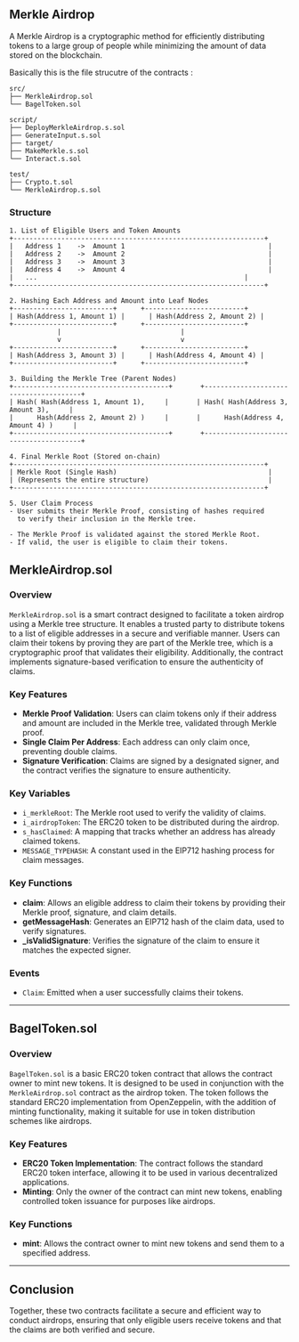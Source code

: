 ## Merkle Airdrop
A Merkle Airdrop is a cryptographic method for efficiently distributing tokens to a large group of people while minimizing the amount of data stored on the blockchain.

Basically this is the file strucutre of the contracts : 

```plaintext
src/
├── MerkleAirdrop.sol      
└── BagelToken.sol

script/
├── DeployMerkleAirdrop.s.sol      
├── GenerateInput.s.sol
├── target/
├── MakeMerkle.s.sol
└── Interact.s.sol

test/
├── Crypto.t.sol      
└── MerkleAirdrop.s.sol
```
### Structure

```plaintext
1. List of Eligible Users and Token Amounts
+---------------------------------------------------------------+
|   Address 1    ->  Amount 1                                    |
|   Address 2    ->  Amount 2                                    |
|   Address 3    ->  Amount 3                                    |
|   Address 4    ->  Amount 4                                    |
|   ...                                                    |
+---------------------------------------------------------------+

2. Hashing Each Address and Amount into Leaf Nodes
+-------------------------+      +-------------------------+ 
| Hash(Address 1, Amount 1) |      | Hash(Address 2, Amount 2) | 
+-------------------------+      +-------------------------+ 
            |                              |
            v                              v
+-------------------------+      +-------------------------+ 
| Hash(Address 3, Amount 3) |      | Hash(Address 4, Amount 4) | 
+-------------------------+      +-------------------------+

3. Building the Merkle Tree (Parent Nodes)
+---------------------------------------+       +---------------------------------------+
| Hash( Hash(Address 1, Amount 1),     |       | Hash( Hash(Address 3, Amount 3),     |
|      Hash(Address 2, Amount 2) )     |       |      Hash(Address 4, Amount 4) )     |
+---------------------------------------+       +---------------------------------------+

4. Final Merkle Root (Stored on-chain)
+---------------------------------------------------------------+
| Merkle Root (Single Hash)                                      |
| (Represents the entire structure)                              |
+---------------------------------------------------------------+

5. User Claim Process
- User submits their Merkle Proof, consisting of hashes required
  to verify their inclusion in the Merkle tree.
  
- The Merkle Proof is validated against the stored Merkle Root.
- If valid, the user is eligible to claim their tokens.
```

## MerkleAirdrop.sol

### Overview

`MerkleAirdrop.sol` is a smart contract designed to facilitate a token airdrop using a Merkle tree structure. It enables a trusted party to distribute tokens to a list of eligible addresses in a secure and verifiable manner. Users can claim their tokens by proving they are part of the Merkle tree, which is a cryptographic proof that validates their eligibility. Additionally, the contract implements signature-based verification to ensure the authenticity of claims.

### Key Features

- **Merkle Proof Validation**: Users can claim tokens only if their address and amount are included in the Merkle tree, validated through Merkle proof.
- **Single Claim Per Address**: Each address can only claim once, preventing double claims.
- **Signature Verification**: Claims are signed by a designated signer, and the contract verifies the signature to ensure authenticity.

### Key Variables

- `i_merkleRoot`: The Merkle root used to verify the validity of claims.
- `i_airdropToken`: The ERC20 token to be distributed during the airdrop.
- `s_hasClaimed`: A mapping that tracks whether an address has already claimed tokens.
- `MESSAGE_TYPEHASH`: A constant used in the EIP712 hashing process for claim messages.

### Key Functions

- **claim**: Allows an eligible address to claim their tokens by providing their Merkle proof, signature, and claim details.
- **getMessageHash**: Generates an EIP712 hash of the claim data, used to verify signatures.
- **_isValidSignature**: Verifies the signature of the claim to ensure it matches the expected signer.

### Events

- `Claim`: Emitted when a user successfully claims their tokens.

---

## BagelToken.sol

### Overview

`BagelToken.sol` is a basic ERC20 token contract that allows the contract owner to mint new tokens. It is designed to be used in conjunction with the `MerkleAirdrop.sol` contract as the airdrop token. The token follows the standard ERC20 implementation from OpenZeppelin, with the addition of minting functionality, making it suitable for use in token distribution schemes like airdrops.

### Key Features

- **ERC20 Token Implementation**: The contract follows the standard ERC20 token interface, allowing it to be used in various decentralized applications.
- **Minting**: Only the owner of the contract can mint new tokens, enabling controlled token issuance for purposes like airdrops.

### Key Functions

- **mint**: Allows the contract owner to mint new tokens and send them to a specified address.

---

## Conclusion

Together, these two contracts facilitate a secure and efficient way to conduct airdrops, ensuring that only eligible users receive tokens and that the claims are both verified and secure.
